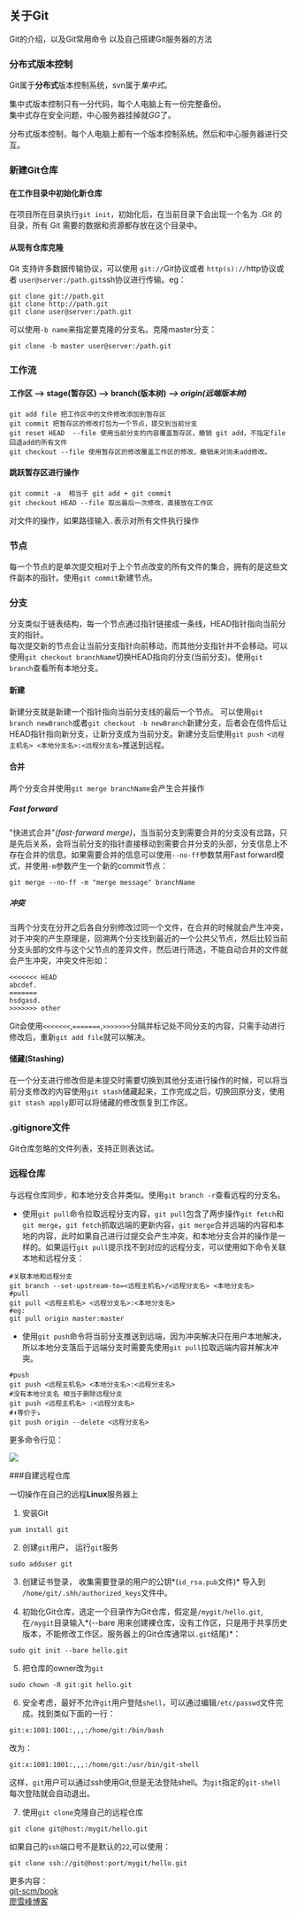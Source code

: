 ## 关于Git

Git的介绍，以及Git常用命令 以及自己搭建Git服务器的方法

### 分布式版本控制

Git属于**分布式**版本控制系统，svn属于*集中式*。
  
集中式版本控制只有一分代码，每个人电脑上有一份完整备份。  
集中式存在安全问题，中心服务器挂掉就*GG*了。

分布式版本控制，每个人电脑上都有一个版本控制系统。然后和中心服务器进行交互。

### 新建Git仓库

#### 在工作目录中初始化新仓库

在项目所在目录执行`git init`，初始化后，在当前目录下会出现一个名为 .Git 的目录，所有 Git 需要的数据和资源都存放在这个目录中。

#### 从现有仓库克隆

Git 支持许多数据传输协议，可以使用 `git://`Git协议或者 `http(s)://`http协议或者 `user@server:/path.git`ssh协议进行传输。eg：

```
git clone git://path.git
git clone http://path.git
git clone user@server:/path.git
```
可以使用`-b name`来指定要克隆的分支名。克隆master分支：

```
git clone -b master user@server:/path.git
```

### 工作流

#### 工作区 --> stage(暂存区) --> branch(版本树) *--> origin(远端版本树)*

```
git add file 把工作区中的文件修改添加到暂存区
git commit 把暂存区的修改打包为一个节点，提交到当前分支
git reset HEAD  --file 使用当前分支的内容覆盖暂存区，撤销 git add，不指定file 回退add的所有文件
git checkout --file 使用暂存区的修改覆盖工作区的修改，撤销未对尚未add修改。
```
#### 跳跃暂存区进行操作

```
git commit -a  相当于 git add + git commit
git checkout HEAD --file 取出最后一次修改，直接放在工作区
```

对文件的操作，如果路径输入`.`表示对所有文件执行操作

### 节点

每一个节点的是单次提交相对于上个节点改变的所有文件的集合，拥有的是这些文件副本的指针。使用`git commit`新建节点。


### 分支

分支类似于链表结构，每一个节点通过指针链接成一条线，HEAD指针指向当前分支的指针。   
每次提交新的节点会让当前分支指针向前移动，而其他分支指针并不会移动。可以使用`git checkout branchName`切换HEAD指向的分支(当前分支)。使用`git branch`查看所有本地分支。

#### 新建

新建分支就是新建一个指针指向当前分支线的最后一个节点。 可以使用`git branch newBranch`或者`git checkout -b newBranch`新建分支，后者会在信件后让HEAD指针指向新分支，让新分支成为当前分支。新建分支后使用`git push <远程主机名> <本地分支名>:<远程分支名>`推送到远程。

#### 合并

两个分支合并使用`git merge branchName`会产生合并操作

##### Fast forward

"快进式合并"*(fast-farward merge)*，当当前分支到需要合并的分支没有岔路，只是先后关系，会将当前分支的指针直接移动到需要合并分支的头部，分支信息上不存在合并的信息。如果需要合并的信息可以使用`--no-ff`参数禁用Fast forward模式，并使用`-m`参数产生一个新的commit节点：  

`git merge --no-ff -m "merge message" branchName`  

##### 冲突

当两个分支在分开之后各自分别修改过同一个文件，在合并的时候就会产生冲突，对于冲突的产生原理是，回溯两个分支找到最近的一个公共父节点，然后比较当前分支头部的文件与这个父节点的差异文件，然后进行筛选，不能自动合并的文件就会产生冲突，冲突文件形如：

```
<<<<<<< HEAD
abcdef.
=======
hsdgasd.
>>>>>>> other
```
Git会使用`<<<<<<<`,`=======`,`>>>>>>>`分隔并标记处不同分支的内容，只需手动进行修改后，重新`git add file`就可以解决。

#### 储藏(Stashing)

在一个分支进行修改但是未提交时需要切换到其他分支进行操作的时候，可以将当前分支修改的内容使用`git stash`储藏起来，工作完成之后，切换回原分支，使用`git stash apply`即可以将储藏的修改恢复到工作区。

### .gitignore文件

Git仓库忽略的文件列表，支持正则表达试。

### 远程仓库

与远程仓库同步，和本地分支合并类似。使用`git branch -r`查看远程的分支名。

- 使用`git pull`命令拉取远程分支内容，`git pull`包含了两步操作`git fetch`和`git merge`，`git fetch`抓取远端的更新内容，`git merge`合并远端的内容和本地的内容，此时如果自己进行过提交会产生冲突，和本地分支合并的操作是一样的。如果运行`git pull`提示找不到对应的远程分支，可以使用如下命令关联本地和远程分支：  

```
#关联本地和远程分支
git branch --set-upstream-to=<远程主机名>/<远程分支名> <本地分支名>
#pull
git pull <远程主机名> <远程分支名>:<本地分支名>
#eg:
git pull origin master:master
```

- 使用`git push`命令将当前分支推送到远端，因为冲突解决只在用户本地解决，所以本地分支落后于远端分支时需要先使用`git pull`拉取远端内容并解决冲突。

```
#push
git push <远程主机名> <本地分支名>:<远程分支名>
#没有本地分支名 相当于删除远程分支
git push <远程主机名> :<远程分支名>
#⬆️等价于⤵️
git push origin --delete <远程分支名>

```

更多命令行见：

![](http://www.heryc.fun/media/blog/20190316/abc.jpg)

###自建远程仓库

一切操作在自己的远程**Linux**服务器上

1. 安装Git  
```
yum install git
```

2. 创建`git`用户， 运行`git`服务  
```
sudo adduser git
```

3. 创建证书登录， 收集需要登录的用户的公钥*(`id_rsa.pub`文件)* 导入到 `/home/git/.shh/authorized_keys`文件中。

4. 初始化Git仓库，选定一个目录作为Git仓库，假定是`/mygit/hello.git`,在`/mygit`目录输入*(--bare 用来创建裸仓库，没有工作区，只是用于共享历史版本，不能修改工作区。服务器上的Git仓库通常以`.git`结尾)*：
```
sudo git init --bare hello.git
```

5. 把仓库的owner改为`git`  
```
sudo chown -R git:git hello.git
```

6. 安全考虑，最好不允许`git`用户登陆`shell`，可以通过编辑`/etc/passwd`文件完成。找到类似下面的一行：  
```
git:x:1001:1001:,,,:/home/git:/bin/bash
```   
改为：  
```
git:x:1001:1001:,,,:/home/git:/usr/bin/git-shell
```   
这样，`git`用户可以通过ssh使用Git,但是无法登陆shell。为`git`指定的`git-shell`每次登陆就会自动退出。

7. 使用`git clone`克隆自己的远程仓库  
```
git clone git@host:/mygit/hello.git
```   
如果自己的`ssh`端口号不是默认的`22`,可以使用： 
```
git clone ssh://git@host:port/mygit/hello.git
```


更多内容：  
[git-scm/book](https://git-scm.com/book/zh "Title")   
[廖雪峰博客](https://www.liaoxuefeng.com/wiki/0013739516305929606dd18361248578c67b8067c8c017b000 "Title") 